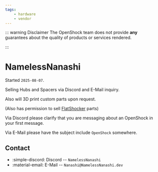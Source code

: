 ```yaml
---
tags:
    - hardware
    - vendor
---
```


::: warning Disclaimer
The OpenShock team does not provide **any** guarantees about the quality of products or services rendered.

:::
# NamelessNanashi

Started `2025-08-07`.

Selling Hubs and Spacers via Discord and E-Mail inquiry.

Also will 3D print custom parts upon request.

(Also has permission to sell [FlatShocker](<https://github.com/tommaier123/FlatShocker>) parts)

Via Discord please clarify that you are messaging about an OpenShock in your first message.

Via E-Mail please have the subject include `OpenShock` somewhere.

## Contact

- :simple-discord: Discord -- `NamelessNanashi`
- :material-email: E-Mail -- `Nanashi@NamelessNanashi.dev`
